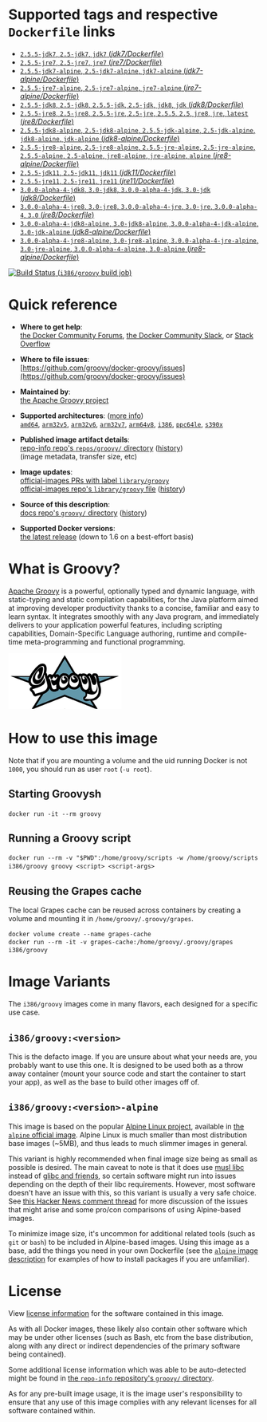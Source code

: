 <!--

********************************************************************************

WARNING:

    DO NOT EDIT "groovy/README.md"

    IT IS AUTO-GENERATED

    (from the other files in "groovy/" combined with a set of templates)

********************************************************************************

-->

# Supported tags and respective `Dockerfile` links

-	[`2.5.5-jdk7`, `2.5-jdk7`, `jdk7` (*jdk7/Dockerfile*)](https://github.com/groovy/docker-groovy/blob/6c9d05794eddd2e8a9feb7fa09650bfcf96e9083/jdk7/Dockerfile)
-	[`2.5.5-jre7`, `2.5-jre7`, `jre7` (*jre7/Dockerfile*)](https://github.com/groovy/docker-groovy/blob/6c9d05794eddd2e8a9feb7fa09650bfcf96e9083/jre7/Dockerfile)
-	[`2.5.5-jdk7-alpine`, `2.5-jdk7-alpine`, `jdk7-alpine` (*jdk7-alpine/Dockerfile*)](https://github.com/groovy/docker-groovy/blob/6c9d05794eddd2e8a9feb7fa09650bfcf96e9083/jdk7-alpine/Dockerfile)
-	[`2.5.5-jre7-alpine`, `2.5-jre7-alpine`, `jre7-alpine` (*jre7-alpine/Dockerfile*)](https://github.com/groovy/docker-groovy/blob/6c9d05794eddd2e8a9feb7fa09650bfcf96e9083/jre7-alpine/Dockerfile)
-	[`2.5.5-jdk8`, `2.5-jdk8`, `2.5.5-jdk`, `2.5-jdk`, `jdk8`, `jdk` (*jdk8/Dockerfile*)](https://github.com/groovy/docker-groovy/blob/6c9d05794eddd2e8a9feb7fa09650bfcf96e9083/jdk8/Dockerfile)
-	[`2.5.5-jre8`, `2.5-jre8`, `2.5.5-jre`, `2.5-jre`, `2.5.5`, `2.5`, `jre8`, `jre`, `latest` (*jre8/Dockerfile*)](https://github.com/groovy/docker-groovy/blob/6c9d05794eddd2e8a9feb7fa09650bfcf96e9083/jre8/Dockerfile)
-	[`2.5.5-jdk8-alpine`, `2.5-jdk8-alpine`, `2.5.5-jdk-alpine`, `2.5-jdk-alpine`, `jdk8-alpine`, `jdk-alpine` (*jdk8-alpine/Dockerfile*)](https://github.com/groovy/docker-groovy/blob/6c9d05794eddd2e8a9feb7fa09650bfcf96e9083/jdk8-alpine/Dockerfile)
-	[`2.5.5-jre8-alpine`, `2.5-jre8-alpine`, `2.5.5-jre-alpine`, `2.5-jre-alpine`, `2.5.5-alpine`, `2.5-alpine`, `jre8-alpine`, `jre-alpine`, `alpine` (*jre8-alpine/Dockerfile*)](https://github.com/groovy/docker-groovy/blob/6c9d05794eddd2e8a9feb7fa09650bfcf96e9083/jre8-alpine/Dockerfile)
-	[`2.5.5-jdk11`, `2.5-jdk11`, `jdk11` (*jdk11/Dockerfile*)](https://github.com/groovy/docker-groovy/blob/6c9d05794eddd2e8a9feb7fa09650bfcf96e9083/jdk11/Dockerfile)
-	[`2.5.5-jre11`, `2.5-jre11`, `jre11` (*jre11/Dockerfile*)](https://github.com/groovy/docker-groovy/blob/6c9d05794eddd2e8a9feb7fa09650bfcf96e9083/jre11/Dockerfile)
-	[`3.0.0-alpha-4-jdk8`, `3.0-jdk8`, `3.0.0-alpha-4-jdk`, `3.0-jdk` (*jdk8/Dockerfile*)](https://github.com/groovy/docker-groovy/blob/60e5c055b494a6f90a7041be30ce869d156b7c16/jdk8/Dockerfile)
-	[`3.0.0-alpha-4-jre8`, `3.0-jre8`, `3.0.0-alpha-4-jre`, `3.0-jre`, `3.0.0-alpha-4`, `3.0` (*jre8/Dockerfile*)](https://github.com/groovy/docker-groovy/blob/60e5c055b494a6f90a7041be30ce869d156b7c16/jre8/Dockerfile)
-	[`3.0.0-alpha-4-jdk8-alpine`, `3.0-jdk8-alpine`, `3.0.0-alpha-4-jdk-alpine`, `3.0-jdk-alpine` (*jdk8-alpine/Dockerfile*)](https://github.com/groovy/docker-groovy/blob/60e5c055b494a6f90a7041be30ce869d156b7c16/jdk8-alpine/Dockerfile)
-	[`3.0.0-alpha-4-jre8-alpine`, `3.0-jre8-alpine`, `3.0.0-alpha-4-jre-alpine`, `3.0-jre-alpine`, `3.0.0-alpha-4-alpine`, `3.0-alpine` (*jre8-alpine/Dockerfile*)](https://github.com/groovy/docker-groovy/blob/60e5c055b494a6f90a7041be30ce869d156b7c16/jre8-alpine/Dockerfile)

[![Build Status](https://doi-janky.infosiftr.net/job/multiarch/job/i386/job/groovy/badge/icon) (`i386/groovy` build job)](https://doi-janky.infosiftr.net/job/multiarch/job/i386/job/groovy/)

# Quick reference

-	**Where to get help**:  
	[the Docker Community Forums](https://forums.docker.com/), [the Docker Community Slack](https://blog.docker.com/2016/11/introducing-docker-community-directory-docker-community-slack/), or [Stack Overflow](https://stackoverflow.com/search?tab=newest&q=docker)

-	**Where to file issues**:  
	[https://github.com/groovy/docker-groovy/issues](https://github.com/groovy/docker-groovy/issues)

-	**Maintained by**:  
	[the Apache Groovy project](https://github.com/groovy/docker-groovy)

-	**Supported architectures**: ([more info](https://github.com/docker-library/official-images#architectures-other-than-amd64))  
	[`amd64`](https://hub.docker.com/r/amd64/groovy/), [`arm32v5`](https://hub.docker.com/r/arm32v5/groovy/), [`arm32v6`](https://hub.docker.com/r/arm32v6/groovy/), [`arm32v7`](https://hub.docker.com/r/arm32v7/groovy/), [`arm64v8`](https://hub.docker.com/r/arm64v8/groovy/), [`i386`](https://hub.docker.com/r/i386/groovy/), [`ppc64le`](https://hub.docker.com/r/ppc64le/groovy/), [`s390x`](https://hub.docker.com/r/s390x/groovy/)

-	**Published image artifact details**:  
	[repo-info repo's `repos/groovy/` directory](https://github.com/docker-library/repo-info/blob/master/repos/groovy) ([history](https://github.com/docker-library/repo-info/commits/master/repos/groovy))  
	(image metadata, transfer size, etc)

-	**Image updates**:  
	[official-images PRs with label `library/groovy`](https://github.com/docker-library/official-images/pulls?q=label%3Alibrary%2Fgroovy)  
	[official-images repo's `library/groovy` file](https://github.com/docker-library/official-images/blob/master/library/groovy) ([history](https://github.com/docker-library/official-images/commits/master/library/groovy))

-	**Source of this description**:  
	[docs repo's `groovy/` directory](https://github.com/docker-library/docs/tree/master/groovy) ([history](https://github.com/docker-library/docs/commits/master/groovy))

-	**Supported Docker versions**:  
	[the latest release](https://github.com/docker/docker-ce/releases/latest) (down to 1.6 on a best-effort basis)

# What is Groovy?

[Apache Groovy](http://groovy-lang.org/) is a powerful, optionally typed and dynamic language, with static-typing and static compilation capabilities, for the Java platform aimed at improving developer productivity thanks to a concise, familiar and easy to learn syntax. It integrates smoothly with any Java program, and immediately delivers to your application powerful features, including scripting capabilities, Domain-Specific Language authoring, runtime and compile-time meta-programming and functional programming.

![logo](https://raw.githubusercontent.com/docker-library/docs/bb5fc730ed18c45d86425f9fa4265d50cb795ec8/groovy/logo.png)

# How to use this image

Note that if you are mounting a volume and the uid running Docker is not `1000`, you should run as user `root` (`-u root`).

## Starting Groovysh

`docker run -it --rm groovy`

## Running a Groovy script

`docker run --rm -v "$PWD":/home/groovy/scripts -w /home/groovy/scripts i386/groovy groovy <script> <script-args>`

## Reusing the Grapes cache

The local Grapes cache can be reused across containers by creating a volume and mounting it in `/home/groovy/.groovy/grapes`.

```console
docker volume create --name grapes-cache
docker run --rm -it -v grapes-cache:/home/groovy/.groovy/grapes i386/groovy
```

# Image Variants

The `i386/groovy` images come in many flavors, each designed for a specific use case.

## `i386/groovy:<version>`

This is the defacto image. If you are unsure about what your needs are, you probably want to use this one. It is designed to be used both as a throw away container (mount your source code and start the container to start your app), as well as the base to build other images off of.

## `i386/groovy:<version>-alpine`

This image is based on the popular [Alpine Linux project](http://alpinelinux.org), available in [the `alpine` official image](https://hub.docker.com/_/alpine). Alpine Linux is much smaller than most distribution base images (~5MB), and thus leads to much slimmer images in general.

This variant is highly recommended when final image size being as small as possible is desired. The main caveat to note is that it does use [musl libc](http://www.musl-libc.org) instead of [glibc and friends](http://www.etalabs.net/compare_libcs.html), so certain software might run into issues depending on the depth of their libc requirements. However, most software doesn't have an issue with this, so this variant is usually a very safe choice. See [this Hacker News comment thread](https://news.ycombinator.com/item?id=10782897) for more discussion of the issues that might arise and some pro/con comparisons of using Alpine-based images.

To minimize image size, it's uncommon for additional related tools (such as `git` or `bash`) to be included in Alpine-based images. Using this image as a base, add the things you need in your own Dockerfile (see the [`alpine` image description](https://hub.docker.com/_/alpine/) for examples of how to install packages if you are unfamiliar).

# License

View [license information](http://www.apache.org/licenses/LICENSE-2.0.html) for the software contained in this image.

As with all Docker images, these likely also contain other software which may be under other licenses (such as Bash, etc from the base distribution, along with any direct or indirect dependencies of the primary software being contained).

Some additional license information which was able to be auto-detected might be found in [the `repo-info` repository's `groovy/` directory](https://github.com/docker-library/repo-info/tree/master/repos/groovy).

As for any pre-built image usage, it is the image user's responsibility to ensure that any use of this image complies with any relevant licenses for all software contained within.

